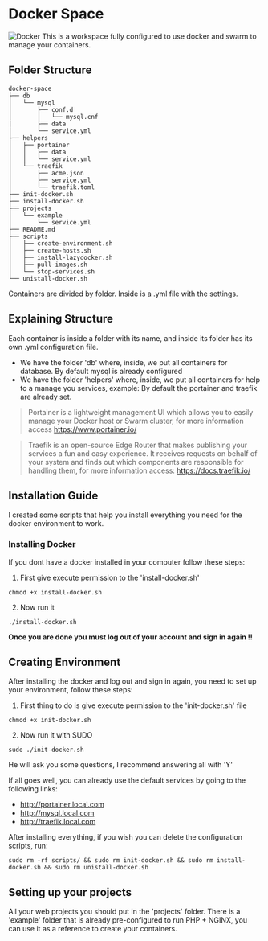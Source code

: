 # Docker Space
![Docker](https://repository-images.githubusercontent.com/224943779/294f1b00-19d5-11ea-92d8-cf2c1060428d)
This is a workspace fully configured to use docker and swarm to manage your containers.

## Folder Structure

```
docker-space
├── db
│   └── mysql
│       ├── conf.d
│       │   └── mysql.cnf
|       ├── data
│       └── service.yml
├── helpers
│   ├── portainer
│   │   ├── data
│   │   └── service.yml
│   └── traefik
│       ├── acme.json
│       ├── service.yml
│       └── traefik.toml
├── init-docker.sh
├── install-docker.sh
├── projects
│   └── example
│       └── service.yml
├── README.md
├── scripts
│   ├── create-environment.sh
│   ├── create-hosts.sh
│   ├── install-lazydocker.sh
│   ├── pull-images.sh
│   └── stop-services.sh
└── unistall-docker.sh
```

Containers are divided by folder. Inside is a .yml file with the settings.

##  Explaining Structure
Each container is inside a folder with its name, and inside its folder has its own .yml configuration file.
- We have the folder 'db' where, inside, we put all containers for database. 
By default mysql is already configured
- We have the folder 'helpers' where, inside, we put all containers for help to a manage you services, example:
By default the portainer and traefik are already set.
> Portainer is a lightweight management UI which allows you to easily manage your Docker host or Swarm cluster, for more information access https://www.portainer.io/

> Traefik is an open-source Edge Router that makes publishing your services a fun and easy experience. It receives requests on behalf of your system and finds out which components are responsible for handling them, for more information access: https://docs.traefik.io/ 


## Installation Guide
I created some scripts that help you install everything you need for the docker environment to work.
                                    
### Installing Docker
If you dont have a docker installed in your computer follow these steps:

1. First give execute permission to the 'install-docker.sh'
```shell script
chmod +x install-docker.sh
```
2. Now run it

```shell script
./install-docker.sh
```
**Once you are done you must log out of your account and sign in again !!**

## Creating Environment

After installing the docker and log out and sign in again, you need to set up your environment, follow these steps:

1. First thing to do is give execute permission to the 'init-docker.sh' file
```shell script
chmod +x init-docker.sh
```
2. Now run it with SUDO
```shell script
sudo ./init-docker.sh
```
He will ask you some questions, I recommend answering all with 'Y'

If all goes well, you can already use the default services by going to the following links:
- http://portainer.local.com
- http://mysql.local.com
- http://traefik.local.com


After installing everything, if you wish you can delete the configuration scripts, run:
```shell script
sudo rm -rf scripts/ && sudo rm init-docker.sh && sudo rm install-docker.sh && sudo rm unistall-docker.sh
```

## Setting up your projects
All your web projects you should put in the 'projects' folder.
There is a 'example' folder that is already pre-configured to run PHP + NGINX, you can use it as a reference to create your containers.
